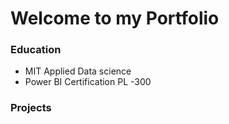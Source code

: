 # Welcome to my Portfolio

### Education
 * MIT Applied Data science
 * Power BI Certification PL -300

### Projects 
